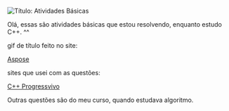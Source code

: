 ![Título: Atividades Básicas](https://github.com/user-attachments/assets/dc34b913-265c-4281-a695-500758c90693)

<p>Olá, essas são atividades básicas que estou resolvendo, enquanto estudo C++. ^^</p>

gif de título feito no site: 

[Aspose](https://products.aspose.app/slides/pt/text-to-gif)

sites que usei com as questões:

[C++ Progressvivo](https://www.cmmprogressivo.net/2019/12/Lista-exercicios-resolvidos-funcao-Cpp.html#google_vignette)

Outras questões são do meu curso, quando estudava algoritmo.
